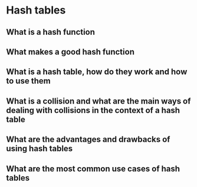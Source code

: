 # Hash tables
## What is a hash function
## What makes a good hash function
## What is a hash table, how do they work and how to use them
## What is a collision and what are the main ways of dealing with collisions in the context of a hash table
## What are the advantages and drawbacks of using hash tables
## What are the most common use cases of hash tables